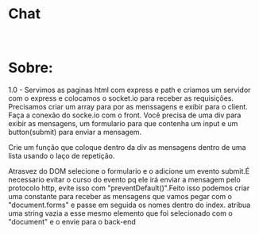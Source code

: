 <h1>Chat</h1>
<br>
<h1>Sobre:</h1>
1.0 - Servimos as paginas html com express e path e criamos um servidor com o express e colocamos o socket.io para receber as requisições.
Precisamos criar um array para por as menssagens e exibir para o client. Faça a conexão do socke.io com o front.
Você precisa de uma div para exibir as mensagens, um formulario para que contenha um input e um button(submit) para enviar a mensagem.

Crie um função que coloque dentro da div as mensagens dentro de uma lista usando o laço de repetição.

Atrasvez do DOM selecione o formulario e o adicione um evento submit.É necessario evitar o curso do evento pq ele irá enviar a mensagem pelo protocolo http, evite isso com "preventDefault()".Feito isso podemos criar uma constante para receber as mensagens que vamos pegar com o "document.forms" e passe em seguida os nomes dentro do index. atribua uma string vazia a esse mesmo elemento que foi selecionado com o "document" e o envie para o back-end 



